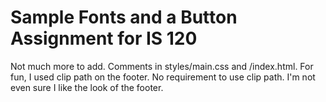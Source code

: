 # Sample Fonts and a Button Assignment for IS 120
Not much more to add. Comments in styles/main.css and /index.html. For fun, I used clip path on the footer. No requirement to use clip path. I'm not even sure I like the look of the footer.
